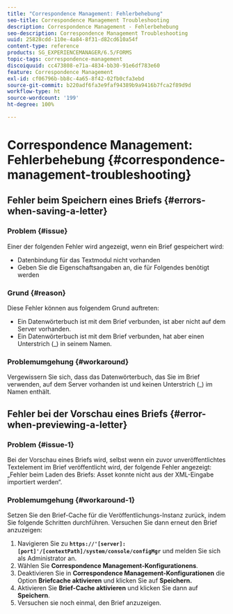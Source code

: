 ```yaml
---
title: "Correspondence Management: Fehlerbehebung"
seo-title: Correspondence Management Troubleshooting
description: Correspondence Management - Fehlerbehebung
seo-description: Correspondence Management Troubleshooting
uuid: 25828cdd-110e-4a84-8f31-d82cd610a54f
content-type: reference
products: SG_EXPERIENCEMANAGER/6.5/FORMS
topic-tags: correspondence-management
discoiquuid: cc473808-e71a-4834-bb30-91e6df783e60
feature: Correspondence Management
exl-id: cf06796b-bb8c-4a65-8f42-02fb0cfa3ebd
source-git-commit: b220adf6fa3e9faf94389b9a9416b7fca2f89d9d
workflow-type: ht
source-wordcount: '199'
ht-degree: 100%

---
```


# Correspondence Management: Fehlerbehebung {#correspondence-management-troubleshooting}

## Fehler beim Speichern eines Briefs {#errors-when-saving-a-letter}

### Problem {#issue}

Einer der folgenden Fehler wird angezeigt, wenn ein Brief gespeichert wird:

* Datenbindung für das Textmodul nicht vorhanden
* Geben Sie die Eigenschaftsangaben an, die für Folgendes benötigt werden

### Grund {#reason}

Diese Fehler können aus folgendem Grund auftreten:

* Ein Datenwörterbuch ist mit dem Brief verbunden, ist aber nicht auf dem Server vorhanden.
* Ein Datenwörterbuch ist mit dem Brief verbunden, hat aber einen Unterstrich (_) in seinem Namen.

### Problemumgehung {#workaround}

Vergewissern Sie sich, dass das Datenwörterbuch, das Sie im Brief verwenden, auf dem Server vorhanden ist und keinen Unterstrich (_) im Namen enthält.

## Fehler bei der Vorschau eines Briefs {#error-when-previewing-a-letter}

### Problem {#issue-1}

Bei der Vorschau eines Briefs wird, selbst wenn ein zuvor unveröffentlichtes Textelement im Brief veröffentlicht wird, der folgende Fehler angezeigt: „Fehler beim Laden des Briefs: Asset konnte nicht aus der XML-Eingabe importiert werden“.

### Problemumgehung {#workaround-1}

Setzen Sie den Brief-Cache für die Veröffentlichungs-Instanz zurück, indem Sie folgende Schritten durchführen. Versuchen Sie dann erneut den Brief anzuzeigen:

1. Navigieren Sie zu **`https://'[server]:[port]'/[contextPath]/system/console/configMgr`** und melden Sie sich als Administrator an.
1. Wählen Sie **Correspondence Management-Konfigurationens**.
1. Deaktivieren Sie in **Correspondence Management-Konfigurationen** die Option **Briefcache aktivieren** und klicken Sie auf **Speichern.**
1. Aktivieren Sie **Brief-Cache aktivieren** und klicken Sie dann auf **Speichern**.
1. Versuchen sie noch einmal, den Brief anzuzeigen.
